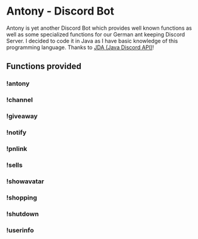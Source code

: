 [faq]: https://github.com/deso85/Antony/wiki
[faq-shield]: https://img.shields.io/badge/Wiki-FAQ-blue.svg

# Antony - Discord Bot
Antony is yet another Discord Bot which provides well known functions as well as some specialized functions for our German ant keeping Discord Server. I decided to code it in Java as I have basic knowledge of this programming language. Thanks to [JDA (Java Discord API)](https://github.com/DV8FromTheWorld/JDA)!

## Functions provided
### !antony
### !channel
### !giveaway
### !notify
### !pnlink
### !sells
### !showavatar
### !shopping
### !shutdown
### !userinfo

